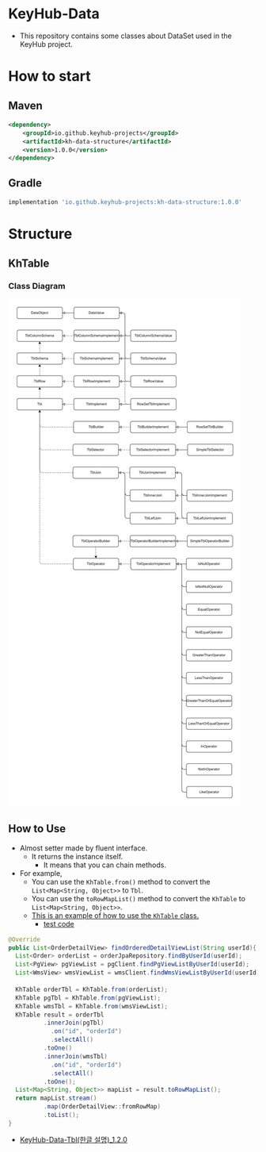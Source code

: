 # KeyHub-Data
- This repository contains some classes about DataSet used in the KeyHub project.

# How to start
## Maven
```xml
<dependency>
    <groupId>io.github.keyhub-projects</groupId>
    <artifactId>kh-data-structure</artifactId>
    <version>1.0.0</version>
</dependency>
```

## Gradle
```gradle
implementation 'io.github.keyhub-projects:kh-data-structure:1.0.0'
```

# Structure

## KhTable
### Class Diagram

![class_diagram](./docs/class_diagram.png)

## How to Use
- Almost setter made by fluent interface.
  - It returns the instance itself.
    - It means that you can chain methods.
- For example,
  - You can use the `KhTable.from()` method to convert the `List<Map<String, Object>>` to `Tbl`.
  - You can use the `toRowMapList()` method to convert the `KhTable` to `List<Map<String, Object>>`.
  - [This is an example of how to use the `KhTable` class.](./kh-data-example/src/main/java/keyhub/order/infrastructure/OrderReaderImplement.java)
    - [test code](./kh-data-example/src/test/java/keyhub/order/domain/OrderReaderTest.java)
```java
@Override
public List<OrderDetailView> findOrderedDetailViewList(String userId){
  List<Order> orderList = orderJpaRepository.findByUserId(userId);
  List<PgView> pgViewList = pgClient.findPgViewListByUserId(userId);
  List<WmsView> wmsViewList = wmsClient.findWmsViewListByUserId(userId);

  KhTable orderTbl = KhTable.from(orderList);
  KhTable pgTbl = KhTable.from(pgViewList);
  KhTable wmsTbl = KhTable.from(wmsViewList);
  KhTable result = orderTbl
          .innerJoin(pgTbl)
            .on("id", "orderId")
            .selectAll()
          .toOne()
          .innerJoin(wmsTbl)
            .on("id", "orderId")
            .selectAll()
          .toOne();
  List<Map<String, Object>> mapList = result.toRowMapList();
  return mapList.stream()
          .map(OrderDetailView::fromRowMap)
          .toList();
}
```

- [KeyHub-Data-Tbl(한글 설명)_1.2.0](./docs/KeyHub-Data-Tbl(한글설명)_1.2.0.pdf)

